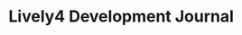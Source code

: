 # Lively4 Development Journal

<script>
import moment from "src/external/moment.js";
// #TODO how to do instance-specific behabior here?
var createEntry = async () => {
  var container = lively.query(this, "lively-container");
  if (!container) return "no container found"
  var path = "" + container.getPath();
  var dir = path.replace(/[^/]*$/,"");
  
  var dateStr = moment(new Date()).format("YYYY-MM-DD")
  var filename =  dateStr + ".md"
  
  var dirURL = dir   + filename + "/"
  var url = dirURL + "index.md" 

  lively.notify("create " + url)
  if (await lively.files.existFile(dirURL)) {
    lively.notify("Could not create " + dirURL + ", because it already exists!")
  } else {
    var src = "## " + dateStr + "\n\n"
    
    await lively.files.saveFile(dirURL, src)
    await lively.files.saveFile(url, src)
  }
  container.followPath(url)
  await container.editFile(url)
  container.focus()
  // container.getAceEditor().editor.selection.moveCursorDown()
  // container.getAceEditor().editor.selection.moveCursorDown()
  // container.getAceEditor().editor.selection.clearSelection()

}
var button = document.createElement("button")
button.addEventListener("click", () => {createEntry()})
button.innerHTML = "new"
button
</script></lively-script>


<lively-script><script>
import FileCache from "src/client/fileindex.js"
(async () => {
  var container = lively.query(this, "lively-container");
  if (!container) return "no container found"
  var path = "" + container.getPath();
  var dir = path.replace(/[^/]*$/,"")
  var opts = JSON.parse(await lively.files.statFile(dir))
  var list = document.createElement("ul")
  var allFiles = []
  await FileCache.current().db.files.each(file => {
    allFiles.push(file) // materialize it... 
  })
  
  _.sortBy(opts.contents, ea => ea.name)
    .reverse()
    .filter(ea => ea.name.match(/\d\d\d\d-\d\d-\d\d\.((html)|(md))$/))
    .forEach(ea => {
      var li = document.createElement("li")
      var a = document.createElement("a")
      var name = ea.name
      a.innerHTML =  name.replace(/\.md/,"")
      if (ea.type === "directory") {
        name = name + "/index.md"
      }
    
      a.href = name
      var url = dir  + name
      
      a.onclick = (evt) => {
        evt.preventDefault()
        container.followPath(url)
        return true
      }
      
      li.appendChild(a)
      // #TODO #Refactor this is awfully slow... since random access into IndexDB seems to be broken until somebody tells me what I did wrong....
      var file = allFiles.find(ea => ea.url === url)
      if (file) {
        var span = document.createElement("span")
        span.style.width = "40px"
        span.style.marginLeft = "5px"
        span.style.display = "inline-block"
        span.innerHTML =  file.size
        li.appendChild(span)
        var span = document.createElement("span")
        span.style.width = "40px"
        span.innerHTML = " " + (file.title ? file.title.replace(/\d\d\d\d-\d\d-\d\d,? ?/,"").replace(/</g,"&lt;") : "")
        li.appendChild(span)        
      }
      
      list.appendChild(li)
    })
  return list
})()
</script>




